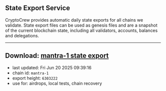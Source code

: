 ## State Export Service
CryptoCrew provides automatic daily state exports for all chains we validate. State export files can be used as genesis files and are a snapshot of the current blockchain state, including all validators, accounts, balances and delegations.

---
**Download: [mantra-1 state export](https://dl-eu2.ccvalidators.com/SERVICE/mantrachain/mantra-1_export_6303222.json)**
---

- last updated: Fri Jun 20 2025 09:39:16
- chain id: `mantra-1`
- export height: `6303222`
- use for: airdrops, local tests, chain recovery
